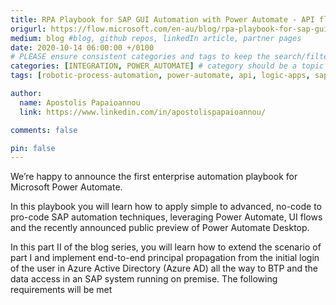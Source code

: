 ```yaml
---
title: RPA Playbook for SAP GUI Automation with Power Automate - API flows, UI flows, and Power Automate Desktop
origurl: https://flow.microsoft.com/en-au/blog/rpa-playbook-for-sap-gui-automation-with-power-automate-api-flows-ui-flows-and-power-automate-desktop/
medium: blog #blog, github repos, linkedIn article, partner pages
date: 2020-10-14 06:00:00 +/0100
# PLEASE ensure consistent categories and tags to keep the search/filtering meaningful!
categories: [INTEGRATION, POWER_AUTOMATE] # category should be a topic and sub-category primary product
tags: [robotic-process-automation, power-automate, api, logic-apps, sap-gui, abap]     # TAG names should always be lowercase

author:
  name: Apostolis Papaioannou
  link: https://www.linkedin.com/in/apostolispapaioannou/

comments: false

pin: false
---
```


We’re happy to announce the first enterprise automation playbook for Microsoft Power Automate.

In this playbook you will learn how to apply simple to advanced, no-code to pro-code SAP automation techniques, leveraging Power Automate, UI flows and the recently announced public preview of Power Automate Desktop.

In this part II of the blog series, you will learn how to extend the scenario of part I and implement end-to-end principal propagation from the initial login of the user in Azure Active Directory (Azure AD) all the way to BTP and the data access in an SAP system running on premise. The following requirements will be met
